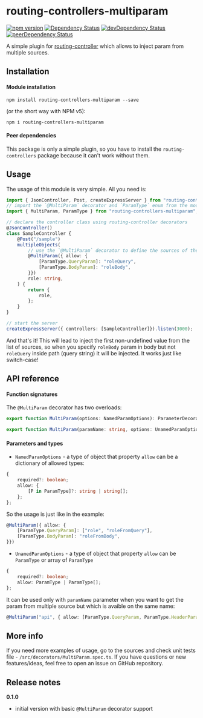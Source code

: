 # routing-controllers-multiparam

[![npm version](https://badge.fury.io/js/routing-controllers-multiparam.svg)](https://badge.fury.io/js/routing-controllers-multiparam)
[![Dependency Status](https://david-dm.org/19majkel94/routing-controllers-multiparam.svg)](https://david-dm.org/19majkel94/routing-controllers-multiparam)
[![devDependency Status](https://david-dm.org/19majkel94/routing-controllers-multiparam/dev-status.svg)](https://david-dm.org/19majkel94/routing-controllers-multiparam#info=devDependencies)
[![peerDependency Status](https://david-dm.org/19majkel94/routing-controllers-multiparam/peer-status.svg)](https://david-dm.org/19majkel94/routing-controllers-multiparam#info=devDependencies)

A simple plugin for [routing-controller](https://github.com/pleerock/routing-controller) which allows to inject param from multiple sources.

## Installation

#### Module installation

`npm install routing-controllers-multiparam --save`

(or the short way with NPM v5):

`npm i routing-controllers-multiparam`

#### Peer dependencies

This package is only a simple plugin, so you have to install the `routing-controllers` package because it can't work without them.

## Usage

The usage of this module is very simple. All you need is:

```ts
import { JsonController, Post, createExpressServer } from "routing-controllers";
// import the `@MultiParam` decorator and `ParamType` enum from the module
import { MultiParam, ParamType } from "routing-controllers-multiparam";

// declare the controller class using routing-controller decorators
@JsonController()
class SampleController {
    @Post("/sample")
    multipleObjects(
        // use the `@MultiParam` decorator to define the sources of the param to inject
        @MultiParam({ allow: {
            [ParamType.QueryParam]: "roleQuery",
            [ParamType.BodyParam]: "roleBody",
        }})
        role: string,
    ) {
        return {
            role,
        };
    }
}

// start the server
createExpressServer({ controllers: [SampleController]}).listen(3000);

```
And that's it! This will lead to inject the first non-undefined value from the list of sources, so when you specify `roleBody` param in body but not `roleQuery` inside path (query string) it will be injected. It works just like switch-case!

## API reference

#### Function signatures

The `@MultiParam` decorator has two overloads:
```ts
export function MultiParam(options: NamedParamOptions): ParameterDecorator;
```

```ts
export function MultiParam(paramName: string, options: UnamedParamOptions): ParameterDecorator;
```

#### Parameters and types

- `NamedParamOptions` - a type of object that property `allow` can be a dictionary of allowed types:
```ts
{
    required?: boolean;
    allow: { 
        [P in ParamType]?: string | string[];
    };
};
```
So the usage is just like in the example:
```ts
@MultiParam({ allow: {
    [ParamType.QueryParam]: ["role", "roleFromQuery"],
    [ParamType.BodyParam]: "roleFromBody",
}})
```
- `UnamedParamOptions` - a type of object that property `allow` can be `ParamType` or array of `ParamType`
```ts
{
    required?: boolean;
    allow: ParamType | ParamType[];
};
```
It can be used only with `paramName` parameter when you want to get the param from multiple source but which is avaible on the same name:
```ts
@MultiParam("api", { allow: [ParamType.QueryParam, ParamType.HeaderParam] })
```

## More info

If you need more examples of usage, go to the sources and check unit tests file - `/src/decorators/MultiParam.spec.ts`. If you have questions or new features/ideas, feel free to open an issue on GitHub repository.

## Release notes

**0.1.0**

* initial version with basic `@MultiParam` decorator support
